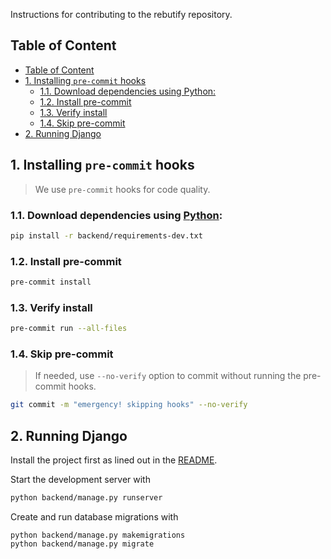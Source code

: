 Instructions for contributing to the rebutify repository.

## Table of Content

- [Table of Content](#table-of-content)
- [1. Installing `pre-commit` hooks](#1-installing-pre-commit-hooks)
  - [1.1. Download dependencies using Python:](#11-download-dependencies-using-python)
  - [1.2. Install pre-commit](#12-install-pre-commit)
  - [1.3. Verify install](#13-verify-install)
  - [1.4. Skip pre-commit](#14-skip-pre-commit)
- [2. Running Django](#2-running-django)

## 1. Installing `pre-commit` hooks

> We use `pre-commit` hooks for code quality.

### 1.1. Download dependencies using [Python](https://www.python.org/downloads/):

```bash
pip install -r backend/requirements-dev.txt
```

### 1.2. Install pre-commit

```bash
pre-commit install
```

### 1.3. Verify install

```bash
pre-commit run --all-files
```

<!-- > The `run --all-files` command is handy to use before making commits, or when commits fail the git hook for debugging purposes. -->

### 1.4. Skip pre-commit

> If needed, use `--no-verify` option to commit without running the pre-commit hooks.

```bash
git commit -m "emergency! skipping hooks" --no-verify
```

## 2. Running Django

Install the project first as lined out in the [README](README.md).

Start the development server with

```bash
python backend/manage.py runserver
```

Create and run database migrations with

```
python backend/manage.py makemigrations
python backend/manage.py migrate
```
